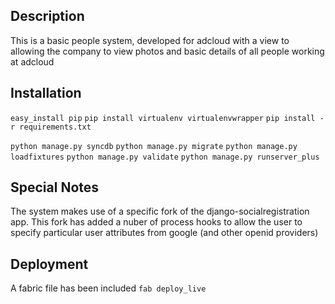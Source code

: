 Description
--------------------
This is a basic people system, developed for adcloud with a view
to allowing the company to view photos and basic details of all people
working at adcloud


Installation
--------------------
`easy_install pip` 
`pip install virtualenv virtualenvwrapper` 
`pip install -r requirements.txt` 

`python manage.py syncdb` 
`python manage.py migrate` 
`python manage.py loadfixtures` 
`python manage.py validate` 
`python manage.py runserver_plus` 

Special Notes
--------------------
The system makes use of a specific fork of the django-socialregistration 
app. This fork has added a nuber of process hooks to allow the user
to specify particular user attributes from google (and other openid providers)


Deployment
--------------------
A fabric file has been included
`fab deploy_live`
